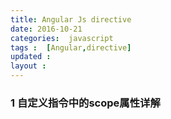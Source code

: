 ```yaml
---
title: Angular Js directive 
date: 2016-10-21 
categories:  javascript 
tags :  [Angular,directive]
updated : 
layout : 
---
```


### 1 自定义指令中的scope属性详解



